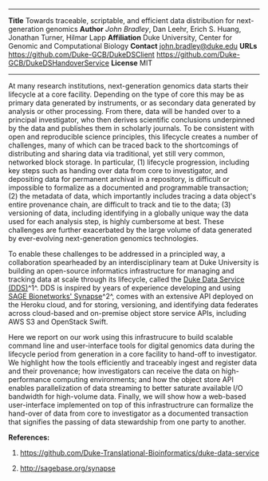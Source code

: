--------------   -------------------------------------------
**Title**        Towards traceable, scriptable, and efficient data distribution for next-generation genomics
**Author**       _John Bradley_, Dan Leehr, Erich S. Huang, Jonathan Turner, Hilmar Lapp
**Affiliation**  Duke University, Center for Genomic and Computational Biology
**Contact**      [john.bradley@duke.edu][2]
**URLs**         <https://github.com/Duke-GCB/DukeDSClient>
                 <https://github.com/Duke-GCB/DukeDSHandoverService>
**License**      MIT
--------------   -------------------------------------------

At many research institutions, next-generation genomics data starts
their lifecycle at a core facility. Depending on the type of core this
may be as primary data generated by instruments, or as secondary data
generated by analysis or other processing. From there, data will be
handed over to a principal investigator, who then derives scientific
conclusions underpinned by the data and publishes them in scholarly
journals. To be consistent with open and reproducible science
principles, this lifecycle creates a number of challenges, many of
which can be traced back to the shortcomings of distributing and
sharing data via traditional, yet still very common, networked block
storage. In particular, (1) lifecycle progression, including key steps
such as handing over data from core to investigator, and depositing
data for permanent archival in a repository, is difficult or
impossible to formalize as a documented and programmable transaction;
(2) the metadata of data, which importantly includes tracing a data
object's entire provenance chain, are difficult to track and tie to
the data; (3) versioning of data, including identifying in a globally
unique way the data used for each analysis step, is highly cumbersome
at best. These challenges are further exacerbated by the large volume
of data generated by ever-evolving next-generation genomics
technologies.

To enable these challenges to be addressed in a principled way, a
collaboration spearheaded by an interdisciplinary team at Duke
University is building an open-source informatics infrastructure for
managing and tracking data at scale through its lifecycle, called the
[Duke Data Service (DDS)][3]^1^. DDS is inspired by years of experience
developing and using [SAGE Bionetworks' Synapse][4]^2^, comes with an
extensive API deployed on the Heroku cloud, and for storing,
versioning, and identifying data federates across cloud-based and
on-premise object store service APIs, including AWS S3 and OpenStack
Swift.

Here we report on our work using this infrastrucure to build scalable
command line and user-interface tools for digital genomics data during
the lifecycle period from generation in a core facility to hand-off to
investigator. We highlight how the tools efficiently and traceably
ingest and register data and their provenance; how investigators can
receive the data on high-performance computing environments; and how
the object store API enables parallelization of data streaming to
better saturate available I/O bandwidth for high-volume data. Finally,
we will show how a web-based user-interface implemented on top of this
infrastructrure can formalize the hand-over of data from core to
investigator as a documented transaction that signifies the passing of
data stewardship from one party to another.


**References:**

1.  <https://github.com/Duke-Translational-Bioinformatics/duke-data-service>

2.  <http://sagebase.org/synapse>

[2]: mailto:john.bradley@duke.edu
[3]: https://github.com/Duke-Translational-Bioinformatics/duke-data-service
[4]: http://sagebase.org/synapse

